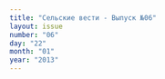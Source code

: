 ```yaml
---
title: "Сельские вести - Выпуск №06"
layout: issue
number: "06"
day: "22"
month: "01"
year: "2013"
---
```

